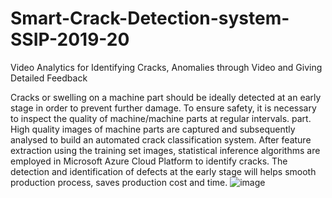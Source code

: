 # Smart-Crack-Detection-system-SSIP-2019-20
 Video Analytics for Identifying Cracks, Anomalies through Video and Giving Detailed Feedback

Cracks or swelling on a machine part should be ideally detected at an early stage in order to prevent further damage. To ensure safety, it is necessary to inspect the quality of machine/machine parts at regular intervals. part. High quality images of machine parts are captured and subsequently analysed to build an automated crack classification system. After feature extraction using the training set images, statistical inference algorithms are employed in Microsoft Azure Cloud Platform to identify cracks. The detection and identification of defects at the early stage will helps smooth production process, saves production cost and time.
![image](https://user-images.githubusercontent.com/45461867/128631090-d5913cae-6a04-4e16-b28d-6cdb268dc918.png)
